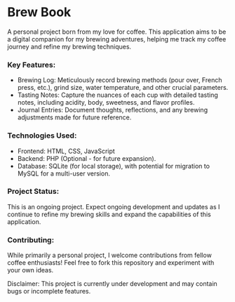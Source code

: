 # Brew Book
A personal project born from my love for coffee. This application aims to be a digital companion for my brewing adventures, helping me track my coffee journey and refine my brewing techniques.

### Key Features:
 * Brewing Log: Meticulously record brewing methods (pour over, French press, etc.), grind size, water temperature, and other crucial parameters.
 * Tasting Notes: Capture the nuances of each cup with detailed tasting notes, including acidity, body, sweetness, and flavor profiles.
 * Journal Entries: Document thoughts, reflections, and any brewing adjustments made for future reference.

### Technologies Used:
 * Frontend: HTML, CSS, JavaScript
 * Backend: PHP (Optional - for future expansion).
 * Database: SQLite (for local storage), with potential for migration to MySQL for a multi-user version.

### Project Status:
This is an ongoing project. Expect ongoing development and updates as I continue to refine my brewing skills and expand the capabilities of this application.

### Contributing:
While primarily a personal project, I welcome contributions from fellow coffee enthusiasts! Feel free to fork this repository and experiment with your own ideas.

Disclaimer: This project is currently under development and may contain bugs or incomplete features.
